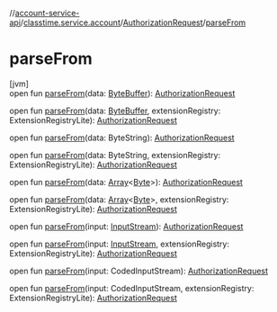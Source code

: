 //[account-service-api](../../../index.md)/[classtime.service.account](../index.md)/[AuthorizationRequest](index.md)/[parseFrom](parse-from.md)

# parseFrom

[jvm]\
open fun [parseFrom](parse-from.md)(data: [ByteBuffer](https://docs.oracle.com/javase/8/docs/api/java/nio/ByteBuffer.html)): [AuthorizationRequest](index.md)

open fun [parseFrom](parse-from.md)(data: [ByteBuffer](https://docs.oracle.com/javase/8/docs/api/java/nio/ByteBuffer.html), extensionRegistry: ExtensionRegistryLite): [AuthorizationRequest](index.md)

open fun [parseFrom](parse-from.md)(data: ByteString): [AuthorizationRequest](index.md)

open fun [parseFrom](parse-from.md)(data: ByteString, extensionRegistry: ExtensionRegistryLite): [AuthorizationRequest](index.md)

open fun [parseFrom](parse-from.md)(data: [Array](https://kotlinlang.org/api/latest/jvm/stdlib/kotlin/-array/index.html)&lt;[Byte](https://kotlinlang.org/api/latest/jvm/stdlib/kotlin/-byte/index.html)&gt;): [AuthorizationRequest](index.md)

open fun [parseFrom](parse-from.md)(data: [Array](https://kotlinlang.org/api/latest/jvm/stdlib/kotlin/-array/index.html)&lt;[Byte](https://kotlinlang.org/api/latest/jvm/stdlib/kotlin/-byte/index.html)&gt;, extensionRegistry: ExtensionRegistryLite): [AuthorizationRequest](index.md)

open fun [parseFrom](parse-from.md)(input: [InputStream](https://docs.oracle.com/javase/8/docs/api/java/io/InputStream.html)): [AuthorizationRequest](index.md)

open fun [parseFrom](parse-from.md)(input: [InputStream](https://docs.oracle.com/javase/8/docs/api/java/io/InputStream.html), extensionRegistry: ExtensionRegistryLite): [AuthorizationRequest](index.md)

open fun [parseFrom](parse-from.md)(input: CodedInputStream): [AuthorizationRequest](index.md)

open fun [parseFrom](parse-from.md)(input: CodedInputStream, extensionRegistry: ExtensionRegistryLite): [AuthorizationRequest](index.md)
